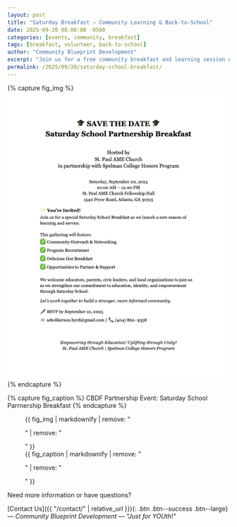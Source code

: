 ```yaml
---
layout: post
title: "Saturday Breakfast — Community Learning & Back-to-School"
date: 2025-09-20 08:00:00 -0500
categories: [events, community, breakfast]
tags: [breakfast, volunteer, back-to-school]
author: "Community Blueprint Development"
excerpt: "Join us for a free community breakfast and learning session on Saturday, Sept 20, 2025 — food, resources, and family-friendly activities."
permalink: /2025/09/20/saturday-school-breakfast/
---
```


{% capture fig_img %}
[![Saturday School Partnership Breakfast](../assets/images/Saturday-School.jpg)](https://communityblueprintdevelopment.org)
{% endcapture %}

{% capture fig_caption %}
CBDF Partnership Event: Saturday School Parrnership Breakfast
{% endcapture %}

<figure>
  {{ fig_img | markdownify | remove: "<p>" | remove: "</p>" }}
  <figcaption>{{ fig_caption | markdownify | remove: "<p>" | remove: "</p>" }}</figcaption>
</figure>

Need more information or have questions?

[Contact Us]({{ "/contact/" | relative_url }}){: .btn .btn--success .btn--large}
*— Community Blueprint Development — "Just for YOUth!"*
